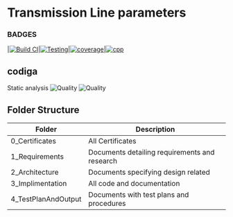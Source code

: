 # Transmission Line parameters
### BADGES
|[![Build CI](https://github.com/AnilSAski/M1_Transmission_line_parameters/actions/workflows/Build_CI.yml/badge.svg)](https://github.com/AnilSAski/M1_Transmission_line_parameters/actions/workflows/Build_CI.yml)|[![Testing](https://github.com/AnilSAski/M1_Transmission_line_parameters/actions/workflows/Testing.yml/badge.svg)](https://github.com/AnilSAski/M1_Transmission_line_parameters/actions/workflows/Testing.yml)|[![coverage](https://github.com/AnilSAski/M1_Transmission_line_parameters/actions/workflows/coverage.yml/badge.svg)](https://github.com/AnilSAski/M1_Transmission_line_parameters/actions/workflows/coverage.yml)|[![cpp](https://github.com/AnilSAski/M1_Transmission_line_parameters/actions/workflows/cpp.yml/badge.svg)](https://github.com/AnilSAski/M1_Transmission_line_parameters/actions/workflows/cpp.yml)
## codiga
Static analysis
![Quality](https://api.codiga.io/project/32567/score/svg)
![Quality](https://api.codiga.io/project/32567/status/svg)
## Folder Structure
| Folder | Description |
| --- | --- |
0_Certificates | All Certificates
1_Requirements | 	Documents detailing requirements and research
2_Architecture | Documents specifying design related
3_Implimentation | All code and documentation
4_TestPlanAndOutput | Documents with test plans and procedures
